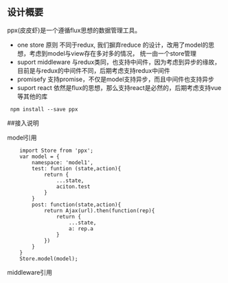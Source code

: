 ## 设计概要
ppx(皮皮虾)是一个遵循flux思想的数据管理工具。
* one store 原则
  不同于redux, 我们摒弃reduce 的设计，改用了model的思想，考虑到model与view存在多对多的情况， 统一由一个store管理
* suport middleware
  与redux类同，也支持中间件，因为考虑到异步的缘故，目前是与redux的中间件不同，后期考虑支持redux中间件
* promisefy
  支持promise，不仅是model支持异步，而且中间件也支持异步
* suport react
  依然是flux的思想，那么支持react是必然的，后期考虑支持vue等其他的库

```
 npm install --save ppx
```  
  
##接入说明

model引用
```
    import Store from 'ppx';
    var model = {
        namespace: 'model1',
        test: funtion (state,action){
            return {
                ...state,
                aciton.test
            }
        }
        post: function(state,action){
            return Ajax(url).then(function(rep){
                return {
                    ...state,
                    a: rep.a
                }
            })
        }
    }
    Store.model(model);
```

middleware引用
```
    
```
